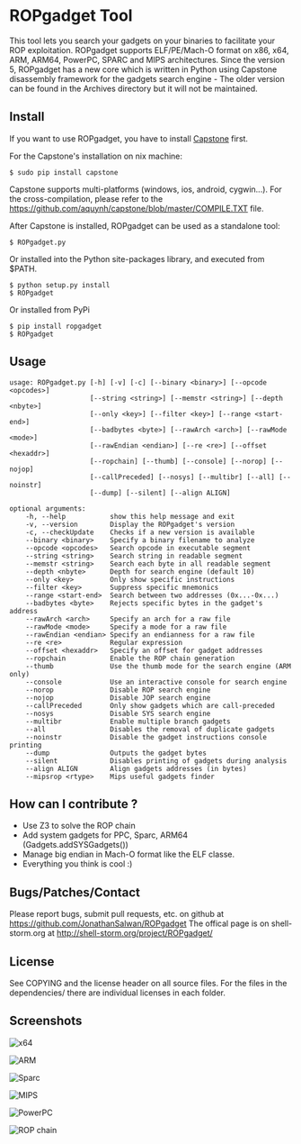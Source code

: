 ROPgadget Tool
================

This tool lets you search your gadgets on your binaries to facilitate your ROP exploitation.
ROPgadget supports ELF/PE/Mach-O format on x86, x64, ARM, ARM64, PowerPC, SPARC and MIPS
architectures. Since the version 5, ROPgadget has a new core which is written in Python
using Capstone disassembly framework for the gadgets search engine - The older version can
be found in the Archives directory but it will not be maintained.

Install
-------

If you want to use ROPgadget, you have to install [Capstone](http://www.capstone-engine.org/) first.

For the Capstone's installation on nix machine:

    $ sudo pip install capstone

Capstone supports multi-platforms (windows, ios, android, cygwin...). For the cross-compilation,
please refer to the https://github.com/aquynh/capstone/blob/master/COMPILE.TXT file.

After Capstone is installed, ROPgadget can be used as a standalone tool:

    $ ROPgadget.py

Or installed into the Python site-packages library, and executed from $PATH.

    $ python setup.py install
    $ ROPgadget

Or installed from PyPi

    $ pip install ropgadget
    $ ROPgadget

Usage
-----

    usage: ROPgadget.py [-h] [-v] [-c] [--binary <binary>] [--opcode <opcodes>]
                        [--string <string>] [--memstr <string>] [--depth <nbyte>]
                        [--only <key>] [--filter <key>] [--range <start-end>]
                        [--badbytes <byte>] [--rawArch <arch>] [--rawMode <mode>]
                        [--rawEndian <endian>] [--re <re>] [--offset <hexaddr>]
                        [--ropchain] [--thumb] [--console] [--norop] [--nojop]
                        [--callPreceded] [--nosys] [--multibr] [--all] [--noinstr]
                        [--dump] [--silent] [--align ALIGN]

    optional arguments:
        -h, --help           show this help message and exit
        -v, --version        Display the ROPgadget's version
        -c, --checkUpdate    Checks if a new version is available
        --binary <binary>    Specify a binary filename to analyze
        --opcode <opcodes>   Search opcode in executable segment
        --string <string>    Search string in readable segment
        --memstr <string>    Search each byte in all readable segment
        --depth <nbyte>      Depth for search engine (default 10)
        --only <key>         Only show specific instructions
        --filter <key>       Suppress specific mnemonics
        --range <start-end>  Search between two addresses (0x...-0x...)
        --badbytes <byte>    Rejects specific bytes in the gadget's address
        --rawArch <arch>     Specify an arch for a raw file
        --rawMode <mode>     Specify a mode for a raw file
        --rawEndian <endian> Specify an endianness for a raw file
        --re <re>            Regular expression
        --offset <hexaddr>   Specify an offset for gadget addresses
        --ropchain           Enable the ROP chain generation
        --thumb              Use the thumb mode for the search engine (ARM only)
        --console            Use an interactive console for search engine
        --norop              Disable ROP search engine
        --nojop              Disable JOP search engine
        --callPreceded       Only show gadgets which are call-preceded
        --nosys              Disable SYS search engine
        --multibr            Enable multiple branch gadgets
        --all                Disables the removal of duplicate gadgets
        --noinstr            Disable the gadget instructions console printing
        --dump               Outputs the gadget bytes
        --silent             Disables printing of gadgets during analysis
        --align ALIGN        Align gadgets addresses (in bytes)
        --mipsrop <rtype>    Mips useful gadgets finder

How can I contribute ?
----------------------

- Use Z3 to solve the ROP chain
- Add system gadgets for PPC, Sparc, ARM64 (Gadgets.addSYSGadgets())
- Manage big endian in Mach-O format like the ELF classe.
- Everything you think is cool :)

Bugs/Patches/Contact
--------------------

Please report bugs, submit pull requests, etc. on github at https://github.com/JonathanSalwan/ROPgadget
The offical page is on shell-storm.org at http://shell-storm.org/project/ROPgadget/

License
-------

See COPYING and the license header on all source files. For the files in the dependencies/ there are
individual licenses in each folder.</p>


Screenshots
-----------

<img src="http://shell-storm.org/project/ROPgadget/x64.png" alt="x64"></img>

<img src="http://shell-storm.org/project/ROPgadget/arm.png" alt="ARM"></img>

<img src="http://shell-storm.org/project/ROPgadget/sparc.png" alt="Sparc"></img>

<img src="http://shell-storm.org/project/ROPgadget/mips.png" alt="MIPS"></img>

<img src="http://shell-storm.org/project/ROPgadget/ppc.png" alt="PowerPC"></img>

<img src="http://shell-storm.org/project/ROPgadget/ropchain.png" alt="ROP chain"></img>

